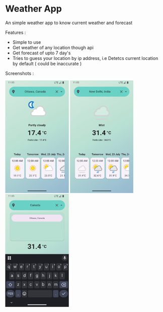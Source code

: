 # Weather App

An simple weather app to know current weather and forecast

Features : 
  - Simple to use
  - Get weather of any location though api
  - Get forecast of upto 7 day's
  - Tries to guess your location by ip address, i.e Detetcs current location by default ( could be inaccurate )

Screenshots : 

<img src='Screenshots/01.png' width=40% />

<img src='Screenshots/02.png' width=40% />

<img src='Screenshots/03.png' width=40% />
